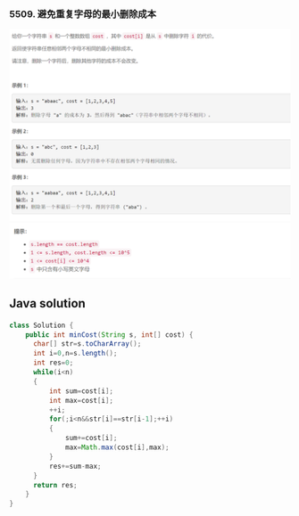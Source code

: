 ### 5509. 避免重复字母的最小删除成本

<img src="1.png" alt=" " title="." style="zoom:150%;" />  

<img src="2.png" alt=" " title="." style="zoom:150%;" />

## Java solution

```java
class Solution {
    public int minCost(String s, int[] cost) {
      char[] str=s.toCharArray();
      int i=0,n=s.length();  
      int res=0;  
      while(i<n)
      {
          int sum=cost[i];
          int max=cost[i];
          ++i;
          for(;i<n&&str[i]==str[i-1];++i)
          {
              sum+=cost[i];
              max=Math.max(cost[i],max);
          }
          res+=sum-max;    
      }
      return res;
    }
}
```